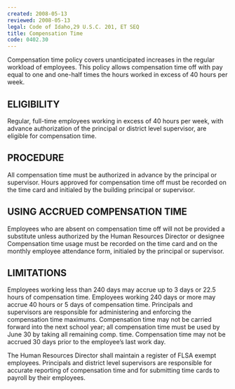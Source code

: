```yaml
---
created: 2008-05-13
reviewed: 2008-05-13
legal: Code of Idaho,29 U.S.C. 201, ET SEQ
title: Compensation Time
code: 0402.30
---
```



Compensation time policy covers unanticipated increases in the regular workload of employees. This policy allows compensation time off with pay equal to one and one-half times the hours worked in excess of 40 hours per week.

## ELIGIBILITY

Regular, full-time employees working in excess of 40 hours per week, with advance authorization of the principal or district level supervisor, are eligible for compensation time.

## PROCEDURE

All compensation time must be authorized in advance by the principal or supervisor. Hours approved for compensation time off must be recorded on the time card and initialed by the building principal or supervisor.

## USING ACCRUED COMPENSATION TIME

Employees who are absent on compensation time off will not be provided a substitute unless authorized by the Human Resources Director or designee Compensation time usage must be recorded on the time card and on the monthly employee attendance form, initialed by the principal or supervisor.

## LIMITATIONS

Employees working less than 240 days may accrue up to 3 days or 22.5 hours of compensation time. Employees working 240 days or more may accrue 40 hours or 5 days of compensation time. Principals and supervisors are responsible for administering and enforcing the compensation time maximums. Compensation time may not be carried forward into the next school year; all compensation time must be used by June 30 by taking all remaining comp. time. Compensation time may not be accrued 30 days prior to the employee’s last work day.

The Human Resources Director shall maintain a register of FLSA exempt employees. Principals and district level supervisors are responsible for accurate reporting of compensation time and for submitting time cards to payroll by their employees.

